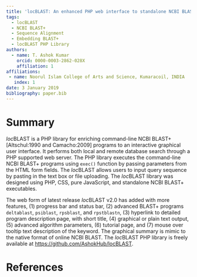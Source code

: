 ```yaml
---
title: 'locBLAST: An enhanced PHP web interface to standalone NCBI BLAST+ program'
tags:
  - locBLAST
  - NCBI BLAST+
  - Sequence Alignment
  - Embedding BLAST+
  - locBLAST PHP Library
authors:
  - name: T. Ashok Kumar
    orcid: 0000-0003-2862-028X
    affiliation: 1
affiliations:
 - name: Noorul Islam College of Arts and Science, Kumaracoil, INDIA
   index: 1
date: 3 January 2019
bibliography: paper.bib
---
```


# Summary

*loc*BLAST is a PHP library for enriching command-line NCBI BLAST+ [Altschul:1990 and Camacho:2009] programs to an interactive graphical user interface. It performs both local and remote database search through a PHP supported web server. The PHP library executes the command-line NCBI BLAST+ programs using `exec()` function by passing parameters from the HTML form fields. The *loc*BLAST allows users to input query sequence by pasting in the text box or file uploading. The *loc*BLAST library was designed using PHP, CSS, pure JavaScript, and standalone NCBI BLAST+ executables.

The web form of latest release *loc*BLAST v2.0 has added with more features, (1) progress bar and status bar, (2) advanced BLAST+ programs `deltablast`, `psiblast`, `rpsblast`, and `rpstblastn`, (3) hyperlink to detailed program description page, with short title, (4) graphical or plain text output, (5) advanced algorithm parameters, (6) tutorial page, and (7) mouse over tooltip text description of the keyword. The graphical summary is mimic to the native format of online NCBI BLAST. The *loc*BLAST PHP library is freely available at https://github.com/AshokHub/locBLAST.

# References

